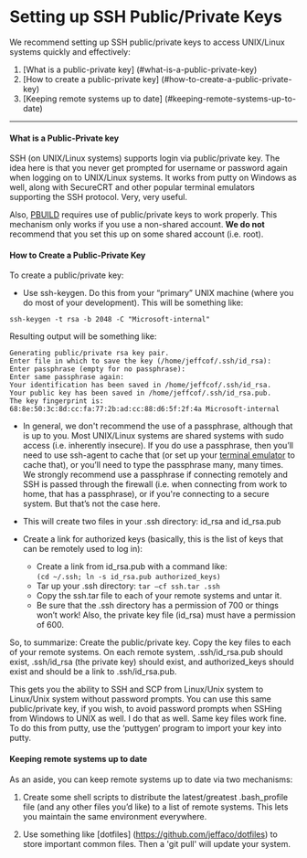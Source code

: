 # Setting up SSH Public/Private Keys

We recommend setting up SSH public/private keys to access UNIX/Linux
systems quickly and effectively:

1. [What is a public-private key] (#what-is-a-public-private-key)
2. [How to create a public-private key] (#how-to-create-a-public-private-key)
3. [Keeping remote systems up to date] (#keeping-remote-systems-up-to-date)

-----

#### What is a Public-Private key

SSH (on UNIX/Linux systems) supports login via public/private key.
The idea here is that you never get prompted for username or password
again when logging on to UNIX/Linux systems. It works from putty on
Windows as well, along with SecureCRT and other popular terminal
emulators supporting the SSH protocol. Very, very useful.

Also, [PBUILD](https://github.com/Microsoft/pbuild) requires use of
public/private keys to work properly. This mechanism only works if you
use a non-shared account. **We do not** recommend that you set this up on
some shared account (i.e. root).


#### How to Create a Public-Private Key

To create a public/private key:

* Use ssh-keygen. Do this from your “primary” UNIX machine (where you do
most of your development). This will be something like:
```
ssh-keygen -t rsa -b 2048 -C "Microsoft-internal"
```

Resulting output will be something like:

>
```
Generating public/private rsa key pair.
Enter file in which to save the key (/home/jeffcof/.ssh/id_rsa): 
Enter passphrase (empty for no passphrase): 
Enter same passphrase again: 
Your identification has been saved in /home/jeffcof/.ssh/id_rsa.
Your public key has been saved in /home/jeffcof/.ssh/id_rsa.pub.
The key fingerprint is:
68:8e:50:3c:8d:cc:fa:77:2b:ad:cc:88:d6:5f:2f:4a Microsoft-internal
```
>

* In general, we don't recommend the use of a passphrase, although
that is up to you. Most UNIX/Linux systems are shared systems with
sudo access (i.e. inherently insecure). If you do use a passphrase,
then you’ll need to use ssh-agent to cache that (or set up your
[terminal emulator](setup-git.md) to cache that), or you’ll need to
type the passphrase many, many times. We strongly recommend use a
passphrase if connecting remotely and SSH is passed through the
firewall (i.e. when connecting from work to home, that has a
passphrase), or if you're connecting to a secure system. But that’s
not the case here.

* This will create two files in your .ssh directory: id_rsa and id_rsa.pub

* Create a link for authorized keys (basically, this is the list of keys
that can be remotely used to log in):
  * Create a link from id_rsa.pub with a command like:<br>
        `(cd ~/.ssh; ln -s id_rsa.pub authorized_keys)`
  * Tar up your .ssh directory: `tar –cf ssh.tar .ssh`
  * Copy the ssh.tar file to each of your remote systems and untar it.
  * Be sure that the .ssh directory has a permission of 700 or things won’t work! Also, the private key file (id_rsa) must have a permission of 600.

So, to summarize: Create the public/private key. Copy the key files to each
of your remote systems. On each remote system, .ssh/id_rsa.pub should exist,
.ssh/id_rsa (the private key) should exist, and authorized_keys should exist
and should be a link to .ssh/id_rsa.pub.

This gets you the ability to SSH and SCP from Linux/Unix system to Linux/Unix
system without password prompts. You can use this same public/private key,
if you wish, to avoid password prompts when SSHing from Windows to UNIX as well.
I do that as well. Same key files work fine. To do this from putty, use the
‘puttygen’ program to import your key into putty.


#### Keeping remote systems up to date

As an aside, you can keep remote systems up to date via two mechanisms:

1. Create some shell scripts to distribute the latest/greatest
.bash_profile file (and any other files you’d like) to a list of
remote systems.  This lets you maintain the same environment
everywhere.

2. Use something like [dotfiles] (https://github.com/jeffaco/dotfiles)
to store important common files. Then a 'git pull' will update your system.
